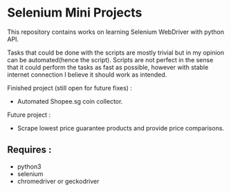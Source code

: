 # Selenium Mini Projects
This repository contains works on learning Selenium WebDriver with python API. 

Tasks that could be done with the scripts are mostly trivial but in my opinion can be automated(hence the script). Scripts are not perfect in the sense that it could perform the tasks as fast as possible, however with stable internet connection I believe it should work as intended.

Finished project (still open for future fixes) :
- Automated Shopee.sg coin collector.

Future project :
- Scrape lowest price guarantee products and provide price comparisons.

## Requires :
- python3
- selenium
- chromedriver or geckodriver
